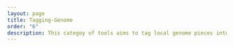 ```yaml
---
layout: page
title: Tagging-Genome
order: "6"
description: This categoy of tools aims to tag local genome pieces into functional types.   
---
```


